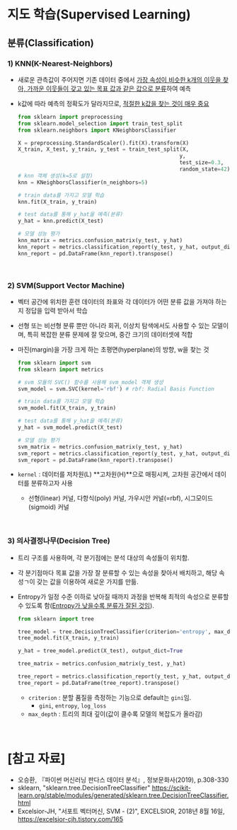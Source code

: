 # 지도 학습(Supervised Learning)

## 분류(Classification)

### 1) KNN(K-Nearest-Neighbors)

- 새로운 관측값이 주어지면 기존 데이터 중에서 <u>가장 속성이 비슷한 k개의 이웃을 찾아, 가까운 이웃들이 갖고 있는 목표 값과 같은 값으로 분류</u>하여 예측

- k값에 따라 예측의 정확도가 달라지므로, <u>적절한 k값을 찾는 것이 매우 중요</u>

  ```python
  from sklearn import preprocessing
  from sklearn.model_selection import train_test_split
  from sklearn.neighbors import KNeighborsClassifier
  ```

  ```python
  X = preprocessing.StandardScaler().fit(X).transform(X)
  X_train, X_test, y_train, y_test = train_test_split(X,
                                                     y,
                                                     test_size=0.3,
                                                     random_state=42)
  # knn 객체 생성(k=5로 설정)
  knn = KNeighborsClassifier(n_neighbors=5)
  
  # train data를 가지고 모델 학습
  knn.fit(X_train, y_train)
  
  # test data를 통해 y_hat을 예측(분류)
  y_hat = knn.predict(X_test)
  
  # 모델 성능 평가
  knn_matrix = metrics.confusion_matrix(y_test, y_hat)                        # confusion matrix
  knn_report = metrics.classification_report(y_test, y_hat, output_dict=True) # confusion matrix를 이용해 계산한 값
  knn_report = pd.DataFrame(knn_report).transpose() 
  ```

<br>

### 2) SVM(Support Vector Machine)

- 벡터 공간에 위치한 훈련 데이터의 좌표와 각 데이터가 어떤 분류 값을 가져야 하는지 정답을 입력 받아서 학습

- 선형 또는 비선형 분류 뿐만 아니라 회귀, 이상치 탐색에서도 사용할 수 있는 모델이며, 특히 복잡한 분류 문제에 잘 맞으며, 중간 크기의 데이터셋에 적합

- 마진(margin)을 가장 크게 하는 초평면(hyperplane)의 방향, w을 찾는 것

  ```python
  from sklearn import svm
  from sklearn import metrics
  ```

  ```python
  # svm 모듈의 SVC() 함수를 사용해 svm_model 객체 생성
  svm_model = svm.SVC(kernel='rbf') # rbf: Radial Basis Function
  
  # train data를 가지고 모델 학습
  svm_model.fit(X_train, y_train)
  
  # test data를 통해 y_hat을 예측(분류)
  y_hat = svm_model.predict(X_test)
  
  # 모델 성능 평가
  svm_matrix = metrics.confusion_matrix(y_test, y_hat) 
  svm_report = metrics.classification_report(y_test, y_hat, output_dict=True) 
  svm_report = pd.DataFrame(knn_report).transpose()
  ```

- `kernel` : 데이터를 저차원(L) **고차원(H)**으로 매핑시켜, 고차원 공간에서 데이터를 분류하고자 사용
  - 선형(linear) 커널, 다항식(poly) 커널, 가우시안 커널(=rbf), 시그모이드(sigmoid) 커널  

<br>

### 3) 의사결정나무(Decision Tree)

- 트리 구조를 사용하며, 각 분기점에는 분석 대상의 속성들이 위치함.

- 각 분기점마다 목표 값을 가장 잘 분류할 수 있는 속성을 찾아서 배치하고, 해당 속성ㄱ이 갖는 값을 이용하여 새로운 가지를 만듦.

- Entropy가 일정 수준 이하로 낮아질 때까지 과정을 반복해 최적의 속성으로 분류할 수 있도록 함(<u>Entropy가 낮을수록 분류가 잘된 것임</u>).

  ```python
  from sklearn import tree
  ```

  ```python
  tree_model = tree.DecisionTreeClassifier(criterion='entropy', max_depth=5)
  tree_model.fit(X_train, y_train)
  
  y_hat = tree_model.predict(X_test), output_dict=True
  
  tree_matrix = metrics.confusion_matrix(y_test, y_hat)
  
  tree_report = metrics.classification_report(y_test, y_hat, output_dict=True)
  tree_report = pd.DataFrame(tree_report).transpose()
  ```

  - `criterion` : 분할 품질을 측정하는 기능으로 default는 `gini`임.
    - `gini`, `entropy`, `log_loss` 
  - `max_depth` : 트리의 최대 깊이(값이 클수록 모델의 복잡도가 올라감)

<br>

# [참고 자료]

- 오승환, 『파이썬 머신러닝 판다스 데이터 분석』, 정보문화사(2019), p.308-330
- sklearn, "sklearn.tree.DecisionTreeClassifier" https://scikit-learn.org/stable/modules/generated/sklearn.tree.DecisionTreeClassifier.html
- Excelsior-JH, "서포트 벡터머신, SVM - (2)", EXCELSIOR, 2018년 8월 16일, https://excelsior-cjh.tistory.com/165
